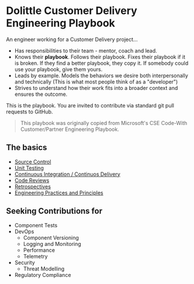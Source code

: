 # Dolittle Customer Delivery Engineering Playbook

An engineer working for a Customer Delivery project...

* Has responsibilities to their team - mentor, coach and lead.
* Knows their **playbook**. Follows their playbook. Fixes their playbook if it is broken. If they find a better playbook, they copy it. If somebody could use your playbook, give them yours.
* Leads by example. Models the behaviors we desire both interpersonally and technically (This is what most people think of as a "developer")
* Strives to understand how their work fits into a broader context and ensures the outcome.

This is the playbook. You are invited to contribute via standard git pull requests to GitHub.

>This playbook was originally copied from Microsoft's CSE Code-With Customer/Partner Engineering Playbook. 

## The basics
* [Source Control](./SourceControl.md)
* [Unit Testing](./UnitTesting.md)
* [Continuous Integration / Continuos Delivery](./BestPractices/CiCd.md)
* [Code Reviews](./CodeReviews/CodeReviews.md)
* [Retrospectives](./Retrospectives.md)
* [Engineering Practices and Principles](./PracticiesAndPrinciples.md)

## Seeking Contributions for

* Component Tests
* DevOps
  * Component Versioning
  * Logging and Monitoring
  * Performance
  * Telemetry
* Security
  * Threat Modelling
* Regulatory Compliance
  
